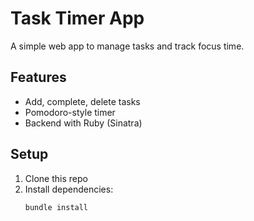 # Task Timer App

A simple web app to manage tasks and track focus time.

## Features
- Add, complete, delete tasks
- Pomodoro-style timer
- Backend with Ruby (Sinatra)

## Setup
1. Clone this repo
2. Install dependencies:
   ```bash
   bundle install